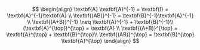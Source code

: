 $$
\begin{align}
\textbf{A} \textbf{A}^{-1} = \textbf{I} = \textbf{A}^{-1}\textbf{A} \\
\textbf{(AB)}^{-1} = \textbf{B}^{-1}\textbf{A}^{-1} \\
\textbf{(A+B)}^{-1} \neq \textbf{A}^{-1} + \textbf{B}^{-1}\\
(\textbf{A}^{\top})^{\top} = \textbf{A} \\
\textbf{(A+B)}^{\top} = \textbf{A}^{\top} + \textbf{B}^{\top}\\
\textbf{(AB)}^{\top} = \textbf{B}^{\top}  \textbf{A}^{\top}
\end{align}
$$
